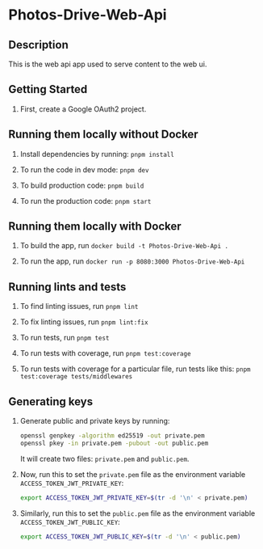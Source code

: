 # Photos-Drive-Web-Api

## Description

This is the web api app used to serve content to the web ui.

## Getting Started

1. First, create a Google OAuth2 project.

## Running them locally without Docker

1. Install dependencies by running: `pnpm install`

2. To run the code in dev mode: `pnpm dev`

3. To build production code: `pnpm build`

4. To run the production code: `pnpm start`

## Running them locally with Docker

1. To build the app, run `docker build -t Photos-Drive-Web-Api .`

2. To run the app, run `docker run -p 8080:3000 Photos-Drive-Web-Api`

## Running lints and tests

1. To find linting issues, run `pnpm lint`

2. To fix linting issues, run `pnpm lint:fix`

3. To run tests, run `pnpm test`

4. To run tests with coverage, run `pnpm test:coverage`

5. To run tests with coverage for a particular file, run tests like this: `pnpm test:coverage tests/middlewares`

## Generating keys

1. Generate public and private keys by running:

   ```bash
   openssl genpkey -algorithm ed25519 -out private.pem
   openssl pkey -in private.pem -pubout -out public.pem
   ```

   It will create two files: `private.pem` and `public.pem`.

2. Now, run this to set the `private.pem` file as the environment variable `ACCESS_TOKEN_JWT_PRIVATE_KEY`:

   ```bash
   export ACCESS_TOKEN_JWT_PRIVATE_KEY=$(tr -d '\n' < private.pem)
   ```

3. Similarly, run this to set the `public.pem` file as the environment variable `ACCESS_TOKEN_JWT_PUBLIC_KEY`:

   ```bash
   export ACCESS_TOKEN_JWT_PUBLIC_KEY=$(tr -d '\n' < public.pem)
   ```
